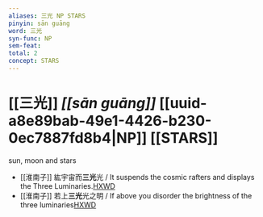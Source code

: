```yaml
---
aliases: 三光 NP STARS
pinyin: sān guāng
word: 三光
syn-func: NP
sem-feat: 
total: 2
concept: STARS 
---
```

# [[三光]] *[[sān guāng]]*  [[uuid-a8e89bab-49e1-4426-b230-0ec7887fd8b4|NP]] [[STARS]]
sun, moon and stars
 - [[淮南子]] 紘宇宙而**三光**光 / It suspends the cosmic rafters and displays the Three Luminaries.[HXWD](https://hxwd.org/textview.html?location=KR3j0010_tls_001-1a.26)
 - [[淮南子]] 若上**三光**光之明 / If above you disorder the brightness of the three luminaries[HXWD](https://hxwd.org/textview.html?location=KR3j0010_tls_013-16a.79)